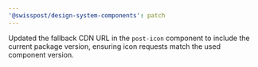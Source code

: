 ```yaml
---
'@swisspost/design-system-components': patch
---
```


Updated the fallback CDN URL in the `post-icon` component to include the current package version, ensuring icon requests match the used component version.

